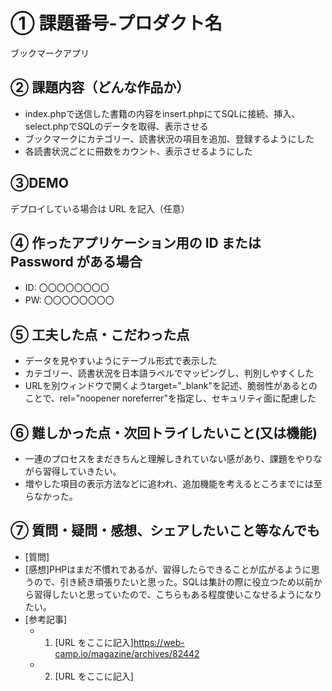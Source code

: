 # ① 課題番号-プロダクト名

ブックマークアプリ

## ② 課題内容（どんな作品か）

- index.phpで送信した書籍の内容をinsert.phpにてSQLに接続、挿入、select.phpでSQLのデータを取得、表示させる
- ブックマークにカテゴリー、読書状況の項目を追加、登録するようにした
- 各読書状況ごとに冊数をカウント、表示させるようにした

## ③DEMO

デプロイしている場合は URL を記入（任意）

## ④ 作ったアプリケーション用の ID または Password がある場合

- ID: 〇〇〇〇〇〇〇〇
- PW: 〇〇〇〇〇〇〇〇

## ⑤ 工夫した点・こだわった点

- データを見やすいようにテーブル形式で表示した
- カテゴリー、読書状況を日本語ラベルでマッピングし、判別しやすくした
- URLを別ウィンドウで開くようtarget="_blank"を記述、脆弱性があるとのことで、rel="noopener noreferrer"を指定し、セキュリティ面に配慮した

## ⑥ 難しかった点・次回トライしたいこと(又は機能)

- 一連のプロセスをまだきちんと理解しきれていない感があり、課題をやりながら習得していきたい。
- 増やした項目の表示方法などに追われ、追加機能を考えるところまでには至らなかった。


## ⑦ 質問・疑問・感想、シェアしたいこと等なんでも

- [質問]
- [感想]PHPはまだ不慣れであるが、習得したらできることが広がるように思うので、引き続き頑張りたいと思った。SQLは集計の際に役立つため以前から習得したいと思っていたので、こちらもある程度使いこなせるようになりたい。
- [参考記事]
  - 1. [URL をここに記入]https://web-camp.io/magazine/archives/82442
  - 2. [URL をここに記入]
